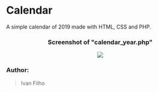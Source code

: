 # Calendar
A simple calendar of 2019 made with HTML, CSS and PHP.

<div align="center">
  <h3> Screenshot of "calendar_year.php" </h3>
  <img src="https://i.postimg.cc/7LNDFHH8/calendar2019.png" </img> 
</div>

### Author:
> Ivan Filho
